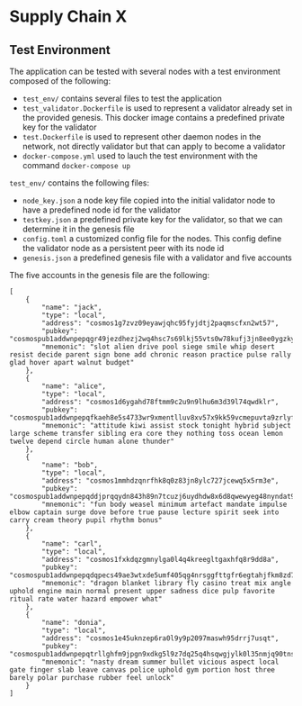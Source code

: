 # Supply Chain X


## Test Environment

The application can be tested with several nodes with a test environment composed of the following:
- `test_env/` contains several files to test the application
- `test_validator.Dockerfile` is used to represent a validator already set in the provided genesis. This docker image contains a predefined private key for the validator
- `test.Dockerfile` is used to represent other daemon nodes in the network, not directly validator but that can apply to become a validator
- `docker-compose.yml` used to lauch the test environment with the command `docker-compose up`

`test_env/` contains the following files:
- `node_key.json` a node key file copied into the initial validator node to have a predefined node id for the validator
- `testkey.json` a predefined private key for the validator, so that we can determine it in the genesis file
- `config.toml` a customized config file for the nodes. This config define the validator node as a persistent peer with its node id
- `genesis.json` a predefined genesis file with a validator and five accounts

The five accounts in the genesis file are the following:

```
[
    {
        "name": "jack",
        "type": "local",
        "address": "cosmos1g7zvz09eyawjqhc95fyjdtj2paqmscfxn2wt57",
        "pubkey": "cosmospub1addwnpepqgr49jezdhezj2wq4hsc7s69lkj55vts0w78kufj3jn8ee0ygzkygrs87j5",
        "mnemonic": "slot alien drive pool siege smile whip desert resist decide parent sign bone add chronic reason practice pulse rally glad hover apart walnut budget"
    },
    {
        "name": "alice",
        "type": "local",
        "address": "cosmos1d6ygahd78ftmm9c2u9n9lhu6m3d39l74qwdklr",
        "pubkey": "cosmospub1addwnpepqfkaeh8e5s4733wr9xmentlluv8xv57x9kk59vcmepuvta9zrlyfwv9yzuc",
        "mnemonic": "attitude kiwi assist stock tonight hybrid subject large scheme transfer sibling era core they nothing toss ocean lemon twelve depend circle human alone thunder"
    },
    {
        "name": "bob",
        "type": "local",
        "address": "cosmos1mmhdzqnrfhk8q0z83jn8ylc727jcewq5x5rm3e",
        "pubkey": "cosmospub1addwnpepqddjprqqydn843h89n7tcuzj6uydhdw8x6d8qwewyeg48nyndat9qn2z4tt",
        "mnemonic": "fun body weasel minimum artefact mandate impulse elbow captain surge dove before true pause lecture spirit seek into carry cream theory pupil rhythm bonus"
    },
    {
        "name": "carl",
        "type": "local",
        "address": "cosmos1fxkdqzgmnylga0l4q4kreegltgaxhfq8r9dd8a",
        "pubkey": "cosmospub1addwnpepqdqpecs49ae3wtxde5umf405qg4nrsggfttgfr6egtahjfkm8zd7urw3npc",
        "mnemonic": "dragon blanket library fly casino treat mix angle uphold engine main normal present upper sadness dice pulp favorite ritual rate water hazard empower what"
    },
    {
        "name": "donia",
        "type": "local",
        "address": "cosmos1e45uknzep6ra0l9y9p2097maswh95drrj7usqt",
        "pubkey": "cosmospub1addwnpepqtrllghfm9jpgn9xdkg5l9z7dq25q4hsqwgjylk0l35nmjq90tnswmmx9l5",
        "mnemonic": "nasty dream summer bullet vicious aspect local gate finger slab leave canvas police uphold gym portion host three barely polar purchase rubber feel unlock"
    }
]
```

